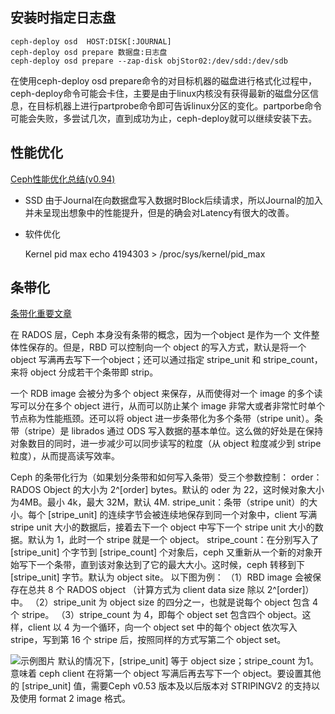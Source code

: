

## 安装时指定日志盘

	ceph-deploy osd  HOST:DISK[:JOURNAL]
	ceph-deploy osd prepare 数据盘:日志盘
	ceph-deploy osd prepare --zap-disk objStor02:/dev/sdd:/dev/sdb


在使用ceph-deploy osd prepare命令的对目标机器的磁盘进行格式化过程中，ceph-deploy命令可能会卡住，主要是由于linux内核没有获得最新的磁盘分区信息，在目标机器上进行partprobe命令即可告诉linux分区的变化。partporbe命令可能会失败，多尝试几次，直到成功为止，ceph-deploy就可以继续安装下去。

## 性能优化
[Ceph性能优化总结(v0.94)](http://xiaoquqi.github.io/blog/2015/06/28/ceph-performance-optimization-summary/)
- SSD
由于Journal在向数据盘写入数据时Block后续请求，所以Journal的加入并未呈现出想象中的性能提升，但是的确会对Latency有很大的改善。
- 软件优化

	Kernel pid max
	echo 4194303 > /proc/sys/kernel/pid_max

## 条带化

[条带化重要文章](http://www.cnblogs.com/sammyliu/p/4836014.html)

 在 RADOS 层，Ceph 本身没有条带的概念，因为一个object 是作为一个 文件整体性保存的。但是，RBD 可以控制向一个 object 的写入方式，默认是将一个 object 写满再去写下一个object；还可以通过指定 stripe_unit 和 stripe_count，来将 object 分成若干个条带即 strip。

 一个 RDB image 会被分为多个 object 来保存，从而使得对一个 image 的多个读写可以分在多个 object 进行，从而可以防止某个 image 非常大或者非常忙时单个节点称为性能瓶颈。还可以将 object 进一步条带化为多个条带（stripe unit）。条带（stripe）是 librados 通过 ODS 写入数据的基本单位。这么做的好处是在保持对象数目的同时，进一步减少可以同步读写的粒度（从 object 粒度减少到 stripe 粒度），从而提高读写效率。
 
Ceph 的条带化行为（如果划分条带和如何写入条带）受三个参数控制：
order：RADOS Object 的大小为 2^[order] bytes。默认的 oder 为 22，这时候对象大小为4MB。最小 4k，最大 32M，默认 4M.
stripe_unit：条带（stripe unit）的大小。每个 [stripe_unit] 的连续字节会被连续地保存到同一个对象中，client 写满 stripe unit 大小的数据后，接着去下一个 object 中写下一个 stripe unit 大小的数据。默认为 1，此时一个 stripe 就是一个 object。
stripe_count：在分别写入了 [stripe_unit] 个字节到 [stripe_count] 个对象后，ceph 又重新从一个新的对象开始写下一个条带，直到该对象达到了它的最大大小。这时候，ceph 转移到下 [stripe_unit] 字节。默认为 object site。
以下图为例：
（1）RBD image 会被保存在总共 8 个 RADOS object （计算方式为 client data size 除以 2^[order]）中。
（2）stripe_unit 为 object size 的四分之一，也就是说每个 object 包含 4 个 stripe。
（3）stripe_count 为 4，即每个 object set 包含四个 object。这样，client 以 4 为一个循环，向一个 object set 中的每个 object 依次写入 stripe，写到第 16 个 stripe 后，按照同样的方式写第二个 object set。


![示例图片](http://images2015.cnblogs.com/blog/697113/201509/697113-20150925180305803-50366273.jpg)
  默认的情况下，[stripe_unit] 等于 object size；stripe_count 为1。意味着 ceph client 在将第一个 object 写满后再去写下一个 object。要设置其他的 [stripe_unit] 值，需要Ceph v0.53 版本及以后版本对 STRIPINGV2 的支持以及使用 format 2 image 格式。